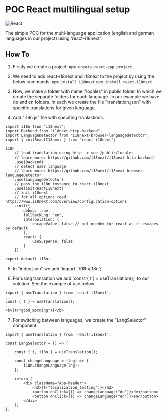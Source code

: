 # POC React multilingual setup

![React](https://img.shields.io/badge/react-%2320232a.svg?style=for-the-badge&logo=react&logoColor=%2361DAFB)

The simple POC for the multi-language application (english and german languages in our project) using 'react-i18next'. 

## How To

1. Firstly we create a project: `npm create-react-app project`.
 
2. We need to add react-i18next and i18next to the project by using the below commands:
`npm install i18next`
`npm install react-i18next`.

3. Now, we make a folder with name "locales" in public folder. In which we create the separate folders for each language. In our example we have de and en folders. In each we create the file "translation.json" with specific translations for given language.

4. Add "i18n.js" file with specifing tranlastions.
```
import i18n from "i18next";
import Backend from "i18next-http-backend";
import LanguageDetector from "i18next-browser-languagedetector";
import { initReactI18next } from "react-i18next";

i18n
    // load translation using http -> see /public/locales
    // learn more: https://github.com/i18next/i18next-http-backend
    .use(Backend)
    // detect user language
    // learn more: https://github.com/i18next/i18next-browser-languageDetector
    .use(LanguageDetector)
    // pass the i18n instance to react-i18next.
    .use(initReactI18next)
    // init i18next
    // for all options read: https://www.i18next.com/overview/configuration-options
    .init({
        debug: true,
        fallbackLng: "en",
        interpolation: {
            escapeValue: false // not needed for react as it escapes by default
        },
        react: {
            useSuspense: false
        }
    });

export default i18n;
```

5. In "index.json" we add 'import \'./i18n/i18n\';'.

6. For using translation we add 'const { t } = useTranslation();' to our solution. See the example of use below.
```
import { useTranslation } from 'react-i18next';
...
const { t } = useTranslation();
...
<b>{t("good_morning")}</b>
```

7. For switching between languages, we create the "LangSelector" component.
```
import { useTranslation } from 'react-i18next';

const LangSelector = () => {

    const { t, i18n } = useTranslation();

    const changeLanguage = (lng) => {
        i18n.changeLanguage(lng);
    };

    return (
        <div className="App-header">
            <h2>{t("localization_testing")}</h2>
            <button onClick={() => changeLanguage("de")}>de</button>
            <button onClick={() => changeLanguage("en")}>en</button>
        </div>
    );
};
```
